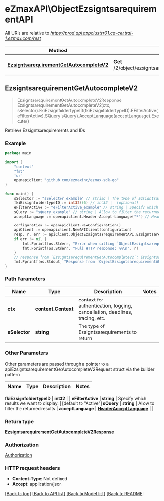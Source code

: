 # eZmaxAPI\ObjectEzsigntsarequirementAPI

All URIs are relative to *https://prod.api.appcluster01.ca-central-1.ezmax.com/rest*

Method | HTTP request | Description
------------- | ------------- | -------------
[**EzsigntsarequirementGetAutocompleteV2**](ObjectEzsigntsarequirementAPI.md#EzsigntsarequirementGetAutocompleteV2) | **Get** /2/object/ezsigntsarequirement/getAutocomplete/{sSelector} | Retrieve Ezsigntsarequirements and IDs



## EzsigntsarequirementGetAutocompleteV2

> EzsigntsarequirementGetAutocompleteV2Response EzsigntsarequirementGetAutocompleteV2(ctx, sSelector).FkiEzsignfoldertypeID(fkiEzsignfoldertypeID).EFilterActive(eFilterActive).SQuery(sQuery).AcceptLanguage(acceptLanguage).Execute()

Retrieve Ezsigntsarequirements and IDs



### Example

```go
package main

import (
    "context"
    "fmt"
    "os"
    openapiclient "github.com/ezmaxinc/ezmax-sdk-go"
)

func main() {
    sSelector := "sSelector_example" // string | The type of Ezsigntsarequirements to return
    fkiEzsignfoldertypeID := int32(56) // int32 |  (optional)
    eFilterActive := "eFilterActive_example" // string | Specify which results we want to display. (optional) (default to "Active")
    sQuery := "sQuery_example" // string | Allow to filter the returned results (optional)
    acceptLanguage := openapiclient.Header-Accept-Language("*") // HeaderAcceptLanguage |  (optional)

    configuration := openapiclient.NewConfiguration()
    apiClient := openapiclient.NewAPIClient(configuration)
    resp, r, err := apiClient.ObjectEzsigntsarequirementAPI.EzsigntsarequirementGetAutocompleteV2(context.Background(), sSelector).FkiEzsignfoldertypeID(fkiEzsignfoldertypeID).EFilterActive(eFilterActive).SQuery(sQuery).AcceptLanguage(acceptLanguage).Execute()
    if err != nil {
        fmt.Fprintf(os.Stderr, "Error when calling `ObjectEzsigntsarequirementAPI.EzsigntsarequirementGetAutocompleteV2``: %v\n", err)
        fmt.Fprintf(os.Stderr, "Full HTTP response: %v\n", r)
    }
    // response from `EzsigntsarequirementGetAutocompleteV2`: EzsigntsarequirementGetAutocompleteV2Response
    fmt.Fprintf(os.Stdout, "Response from `ObjectEzsigntsarequirementAPI.EzsigntsarequirementGetAutocompleteV2`: %v\n", resp)
}
```

### Path Parameters


Name | Type | Description  | Notes
------------- | ------------- | ------------- | -------------
**ctx** | **context.Context** | context for authentication, logging, cancellation, deadlines, tracing, etc.
**sSelector** | **string** | The type of Ezsigntsarequirements to return | 

### Other Parameters

Other parameters are passed through a pointer to a apiEzsigntsarequirementGetAutocompleteV2Request struct via the builder pattern


Name | Type | Description  | Notes
------------- | ------------- | ------------- | -------------

 **fkiEzsignfoldertypeID** | **int32** |  | 
 **eFilterActive** | **string** | Specify which results we want to display. | [default to &quot;Active&quot;]
 **sQuery** | **string** | Allow to filter the returned results | 
 **acceptLanguage** | [**HeaderAcceptLanguage**](HeaderAcceptLanguage.md) |  | 

### Return type

[**EzsigntsarequirementGetAutocompleteV2Response**](EzsigntsarequirementGetAutocompleteV2Response.md)

### Authorization

[Authorization](../README.md#Authorization)

### HTTP request headers

- **Content-Type**: Not defined
- **Accept**: application/json

[[Back to top]](#) [[Back to API list]](../README.md#documentation-for-api-endpoints)
[[Back to Model list]](../README.md#documentation-for-models)
[[Back to README]](../README.md)


